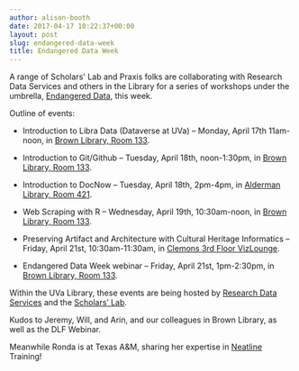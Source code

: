```yaml
---
author: alison-booth
date: 2017-04-17 10:22:37+00:00
layout: post
slug: endangered-data-week
title: Endangered Data Week
---
```


A range of Scholars' Lab and Praxis folks are collaborating with Research Data Services and others in the Library for a series of workshops under the umbrella, [Endangered Data,](http://data.library.virginia.edu/endangered-data-week/) this week.

Outline of events:



 	
  * Introduction to Libra Data (Dataverse at UVa) – Monday, April 17th 11am-noon, in [Brown Library, Room 133](http://www.library.virginia.edu/map/#%21/map/science/1).

 	
  * Introduction to Git/Github – Tuesday, April 18th, noon-1:30pm, in [Brown Library, Room 133](http://www.library.virginia.edu/map/#%21/map/science/1).

 	
  * Introduction to DocNow – Tuesday, April 18th, 2pm-4pm, in [Alderman Library, Room 421](http://www.library.virginia.edu/map/#%21/directions/alderman/4).

 	
  * Web Scraping with R – Wednesday, April 19th, 10:30am-noon, in [Brown Library, Room 133](http://www.library.virginia.edu/map/#%21/map/science/1).

 	
  * Preserving Artifact and Architecture with Cultural Heritage Informatics – Friday, April 21st, 10:30am-11:30am, in [Clemons 3rd Floor VizLounge](http://www.library.virginia.edu/map/#%21/study/clemons/3/third-floor).

 	
  * Endangered Data Week webinar – Friday, April 21st, 1pm-2:30pm, in [Brown Library, Room 133](http://www.library.virginia.edu/map/#%21/map/science/1).


Within the UVa Library, these events are being hosted by [Research Data Services](http://data.library.virginia.edu) and the [Scholars’ Lab](http://scholarslab.org).

Kudos to Jeremy, Will, and Arin, and our colleagues in Brown Library, as well as the DLF Webinar.

Meanwhile Ronda is at Texas A&M, sharing her expertise in [Neatline](http://docs.neatline.org/) Training!
